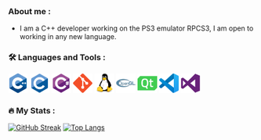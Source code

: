 <img src="https://komarev.com/ghpvc/?username=google0101-ryan&style=flat-square&color=blue" alt=""/>

### About me :
- I am a C++ developer working on the PS3 emulator RPCS3, I am open to working in any new language.

### :hammer_and_wrench: Languages and Tools :
<div>
  <img src="https://github.com/devicons/devicon/blob/master/icons/cplusplus/cplusplus-original.svg" title="CPP" alt="CPP" width=40 height=40>
  <img src="https://github.com/devicons/devicon/blob/master/icons/c/c-original.svg" title="C" alt="C" width=40 height=40>
  <img src="https://github.com/devicons/devicon/blob/master/icons/csharp/csharp-original.svg" title="C" alt="C" width=40 height=40>
  <img src="https://github.com/devicons/devicon/blob/master/icons/git/git-original.svg" title="C" alt="C" width=40 height=40>
  <img src="https://github.com/devicons/devicon/blob/master/icons/linux/linux-original.svg" title="C" alt="C" width=40 height=40>
  <img src="https://github.com/devicons/devicon/blob/master/icons/opengl/opengl-original.svg" title="C" alt="C" width=40 height=40>
  <img src="https://github.com/devicons/devicon/blob/master/icons/qt/qt-original.svg" title="C" alt="C" width=40 height=40>
  <img src="https://github.com/devicons/devicon/blob/master/icons/vscode/vscode-original.svg" title="VSCode" alt="VSCode" width=40 height=40>
  <img src="https://github.com/devicons/devicon/blob/master/icons/visualstudio/visualstudio-plain.svg" title="Visual Studio" alt="Visual Studio" width=40 height=40>
</div>

### :fire: My Stats :
[![GitHub Streak](http://github-readme-streak-stats.herokuapp.com?user=elad335&theme=dark&background=000000)](https://git.io/streak-stats)
[![Top Langs](https://github-readme-stats.vercel.app/api/top-langs/?username=elad335)](https://github.com/anuraghazra/github-readme-stats)

<!--
**google0101-ryan/google0101-ryan** is a ✨ _special_ ✨ repository because its `README.md` (this file) appears on your GitHub profile.

Here are some ideas to get you started:

- 🔭 I’m currently working on ...
- 🌱 I’m currently learning ...
- 👯 I’m looking to collaborate on ...
- 🤔 I’m looking for help with ...
- 💬 Ask me about ...
- 📫 How to reach me: ...
- 😄 Pronouns: ...
- ⚡ Fun fact: ...
-->
